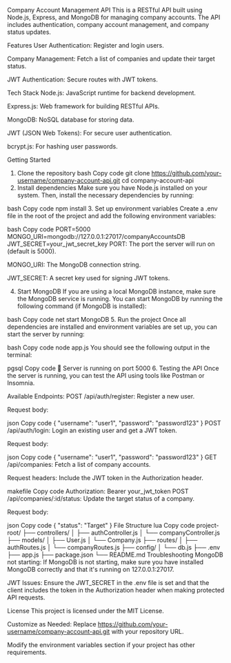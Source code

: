 Company Account Management API
This is a RESTful API built using Node.js, Express, and MongoDB for managing company accounts. The API includes authentication, company account management, and company status updates.

Features
User Authentication: Register and login users.

Company Management: Fetch a list of companies and update their target status.

JWT Authentication: Secure routes with JWT tokens.

Tech Stack
Node.js: JavaScript runtime for backend development.

Express.js: Web framework for building RESTful APIs.

MongoDB: NoSQL database for storing data.

JWT (JSON Web Tokens): For secure user authentication.

bcrypt.js: For hashing user passwords.

Getting Started
1. Clone the repository
bash
Copy code
git clone https://github.com/your-username/company-account-api.git
cd company-account-api
2. Install dependencies
Make sure you have Node.js installed on your system. Then, install the necessary dependencies by running:

bash
Copy code
npm install
3. Set up environment variables
Create a .env file in the root of the project and add the following environment variables:

bash
Copy code
PORT=5000
MONGO_URI=mongodb://127.0.0.1:27017/companyAccountsDB
JWT_SECRET=your_jwt_secret_key
PORT: The port the server will run on (default is 5000).

MONGO_URI: The MongoDB connection string.

JWT_SECRET: A secret key used for signing JWT tokens.

4. Start MongoDB
If you are using a local MongoDB instance, make sure the MongoDB service is running. You can start MongoDB by running the following command (if MongoDB is installed):

bash
Copy code
net start MongoDB
5. Run the project
Once all dependencies are installed and environment variables are set up, you can start the server by running:

bash
Copy code
node app.js
You should see the following output in the terminal:

pgsql
Copy code
🚀 Server is running on port 5000
6. Testing the API
Once the server is running, you can test the API using tools like Postman or Insomnia.

Available Endpoints:
POST /api/auth/register: Register a new user.

Request body:

json
Copy code
{
  "username": "user1",
  "password": "password123"
}
POST /api/auth/login: Login an existing user and get a JWT token.

Request body:

json
Copy code
{
  "username": "user1",
  "password": "password123"
}
GET /api/companies: Fetch a list of company accounts.

Request headers: Include the JWT token in the Authorization header.

makefile
Copy code
Authorization: Bearer your_jwt_token
POST /api/companies/:id/status: Update the target status of a company.

Request body:

json
Copy code
{
  "status": "Target"
}
File Structure
lua
Copy code
project-root/
├── controllers/
│   ├── authController.js
│   └── companyController.js
├── models/
│   ├── User.js
│   └── Company.js
├── routes/
│   ├── authRoutes.js
│   └── companyRoutes.js
├── config/
│   └── db.js
├── .env
├── app.js
├── package.json
└── README.md
Troubleshooting
MongoDB not starting: If MongoDB is not starting, make sure you have installed MongoDB correctly and that it's running on 127.0.0.1:27017.

JWT Issues: Ensure the JWT_SECRET in the .env file is set and that the client includes the token in the Authorization header when making protected API requests.

License
This project is licensed under the MIT License.

Customize as Needed:
Replace https://github.com/your-username/company-account-api.git with your repository URL.

Modify the environment variables section if your project has other requirements.

